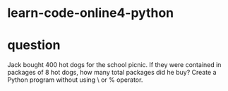 # learn-code-online4-python
# question
Jack bought 400 hot dogs for the school picnic. If they were contained in packages of 8 hot dogs, how many total packages did he buy? Create a  Python program without using \ or % operator.


